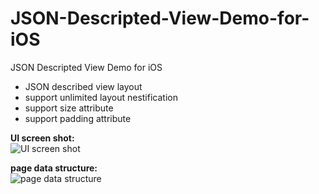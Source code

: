 # JSON-Descripted-View-Demo-for-iOS
JSON Descripted View Demo for iOS
- JSON described view layout
- support unlimited layout nestification
- support size attribute
- support padding attribute

**UI screen shot:**   
![UI screen shot](http://7xt49n.com1.z0.glb.clouddn.com/SimulatorScreenShot.png)  

**page data structure:**    
![page data structure](http://7xt49n.com1.z0.glb.clouddn.com/PageData.png)



